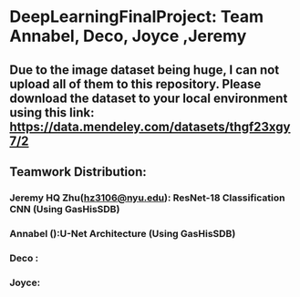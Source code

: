 # DeepLearningFinalProject: Team Annabel, Deco, Joyce ,Jeremy 

## Due to the image dataset being huge, I can not upload all of them to this repository. Please download the dataset to your local environment using this link: https://data.mendeley.com/datasets/thgf23xgy7/2

## Teamwork Distribution:
### Jeremy HQ Zhu(hz3106@nyu.edu): ResNet-18 Classification CNN (Using GasHisSDB)
### Annabel ():U-Net Architecture (Using GasHisSDB)
### Deco :
### Joyce:


